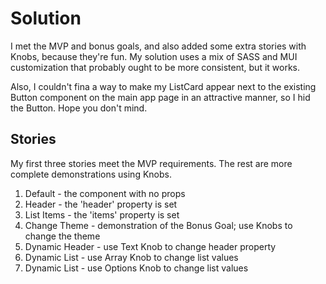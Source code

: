 
# Solution

I met the MVP and bonus goals, and also added some extra stories with Knobs, because they're fun. My solution uses a mix of SASS and MUI customization that probably ought to be more consistent, but it works.

Also, I couldn't fina a way to make my ListCard appear next to the existing Button component on the main app page in an attractive manner, so I hid the Button. Hope you don't mind.

## Stories

My first three stories meet the MVP requirements. The rest are more complete demonstrations using Knobs.

1. Default - the component with no props
2. Header - the 'header' property is set
3. List Items - the 'items' property is set
4. Change Theme - demonstration of the Bonus Goal; use Knobs to change the theme
5. Dynamic Header - use Text Knob to change header property
6. Dynamic List - use Array Knob to change list values
7. Dynamic List - use Options Knob to change list values

